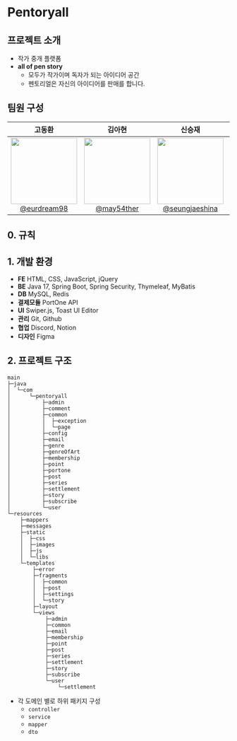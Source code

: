 # Pentoryall

## 프로젝트 소개
- 작가 중개 플랫폼
- **all of pen story**
  - 모두가 작가이며 독자가 되는 아이디어 공간
  - 펜토리얼은 자신의 아이디어를 판매를 합니다.

## 팀원 구성

<div align="center">

| **고동환** |    **김아현**    |  **신승재**  |  **오나윤**   | **정가연** |
|:---------------------------------------------:|:---------------------------------------------:|:---------------------------------------------:|:---------------------------------------------:|:---------------------------------------------:|
| [<img src="https://avatars.githubusercontent.com/u/111329365?v=4" height=150 width=150> <br/> @eurdream98](https://github.com/eurdream98) |[<img src="https://avatars.githubusercontent.com/u/42160693?s=96&v=4" height=150 width=150> <br/> @may54ther](https://github.com/may54ther) | [<img src="https://avatars.githubusercontent.com/u/154950075?s=60&v=4" height=150 width=150> <br/> @seungjaeshina](https://github.com/seungjaeshina) | [<img src="https://avatars.githubusercontent.com/u/99164178?s=60&v=4" height=150 width=150> <br/> @yunii2222](https://github.com/yunii2222) |[<img src="https://avatars.githubusercontent.com/u/163974510?v=4" height=150 width=150> <br/> @#59bfish8](https://github.com/#59bfish8) |

</div>

## 0. 규칙

## 1. 개발 환경
- **FE** HTML, CSS, JavaScript, jQuery
- **BE** Java 17, Spring Boot, Spring Security, Thymeleaf, MyBatis
- **DB** MySQL, Redis
- **결제모듈** PortOne API
- **UI** Swiper.js, Toast UI Editor
- **관리** Git, Github
- **협업** Discord, Notion
- **디자인** Figma

## 2. 프로젝트 구조

 
```
main
├─java
│  └─com
│      └─pentoryall
│          ├─admin
│          ├─comment
│          ├─common
│          │  ├─exception
│          │  └─page
│          ├─config
│          ├─email
│          ├─genre
│          ├─genreOfArt
│          ├─membership
│          ├─point
│          ├─portone
│          ├─post
│          ├─series
│          ├─settlement
│          ├─story
│          ├─subscribe
│          └─user
└─resources
    ├─mappers
    ├─messages
    ├─static
    │  ├─css
    │  ├─images
    │  ├─js
    │  └─libs
    └─templates
        ├─error
        ├─fragments
        │  ├─common
        │  ├─post
        │  ├─settings
        │  └─story
        ├─layout
        └─views
            ├─admin
            ├─common
            ├─email
            ├─membership
            ├─point
            ├─post
            ├─series
            ├─settlement
            ├─story
            ├─subscribe
            └─user
                └─settlement
```
- 각 도메인 별로 하위 패키지 구성
  - `controller`
  - `service` 
  - `mapper`
  - `dto`  
<!-- 
## 3. 역할 분담

### 고동환

### 김아현

### 신승재

### 오나윤

### 정가연

## 4. 역할 분담

## 5. 작업 내역

## 6. 트러블 슈팅

## 7. 개선 목표

## 8. 프로젝트 후기

### 고동환

### 김아현

### 신승재

### 오나윤

### 정가연 -->
